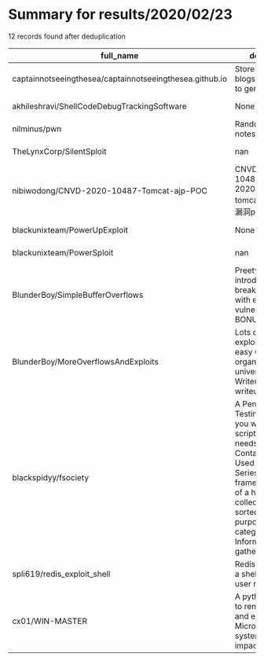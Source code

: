 
# Summary for results/2020/02/23
    
12 records found after deduplication

| full_name | description | html_url | matched_list | matched_count | pushed_at | size | stargazers_count | language | forks_count |
|---------------------------------------------------------|-----------------------------------------------------------------------------------------------------------------------------------------------------------------------------------------------------------------------------------------------------------------|----------------------------------------------------------------------------|--------------------------|-----------------|---------------------------|--------|--------------------|------------|---------------|
| captainnotseeingthesea/captainnotseeingthesea.github.io | Store my own blogs I exploit hexo to generate | https://github.com/captainnotseeingthesea/captainnotseeingthesea.github.io | ['exploit'] | 1 | 2020-02-23 07:53:16+00:00 | 6377 | 0 | HTML | 0 |
| akhileshravi/ShellCodeDebugTrackingSoftware | None | https://github.com/akhileshravi/ShellCodeDebugTrackingSoftware | ['shellcode'] | 1 | 2020-02-23 18:02:43+00:00 | 55 | 0 | Python | 0 |
| nilminus/pwn | Random pwn notes/exploits/tools | https://github.com/nilminus/pwn | ['exploit'] | 1 | 2020-02-23 17:37:42+00:00 | 9 | 0 | Python | 0 |
| TheLynxCorp/SilentSploit | nan | https://github.com/TheLynxCorp/SilentSploit | ['sploit'] | 1 | 2020-02-23 17:30:49+00:00 | 152 | 0 | Python | 0 |
| nibiwodong/CNVD-2020-10487-Tomcat-ajp-POC | CNVD-2020-10487(CVE-2020-1938), tomcat ajp 文件读取漏洞poc | https://github.com/nibiwodong/CNVD-2020-10487-Tomcat-ajp-POC | ['cve poc'] | 1 | 2020-02-23 17:06:06+00:00 | 7 | 79 | Python | 55 |
| blackunixteam/PowerUpExploit | None | https://github.com/blackunixteam/PowerUpExploit | ['exploit'] | 1 | 2020-02-23 07:13:59+00:00 | 0 | 0 | | 0 |
| blackunixteam/PowerSploit | nan | https://github.com/blackunixteam/PowerSploit | ['sploit'] | 1 | 2020-02-23 08:35:36+00:00 | 8489 | 0 | PowerShell | 0 |
| BlunderBoy/SimpleBufferOverflows | Preety good introduction to breaking binaries with easy to exploit vulnerabilities. BONUS: Shellcode! | https://github.com/BlunderBoy/SimpleBufferOverflows | ['exploit', 'shellcode'] | 2 | 2020-02-23 18:49:10+00:00 | 192 | 0 | Assembly | 0 |
| BlunderBoy/MoreOverflowsAndExploits | Lots of buffer exploits from an easy CTF organised by the university. Writeups in the writeups.zip file. | https://github.com/BlunderBoy/MoreOverflowsAndExploits | ['exploit'] | 1 | 2020-02-23 19:00:36+00:00 | 39 | 0 | Python | 0 |
| blackspidyy/fsociety | A Penetration Testing Framework, you will have every script that a hacker needs Fsociety Contains All Tools Used in Mr Robot Series. The framework consists of a huge collection of tools sorted in terms of purpose, in categories from Information gathering | https://github.com/blackspidyy/fsociety | ['exploit'] | 1 | 2020-02-23 19:10:17+00:00 | 336 | 1 | Python | 1 |
| spli619/redis_exploit_shell | Redis exploit to get a shell with the user redis | https://github.com/spli619/redis_exploit_shell | ['exploit'] | 1 | 2020-02-23 23:19:56+00:00 | 1 | 0 | Python | 1 |
| cx01/WIN-MASTER | A python script file to remotely analyse and exploit Microsoft Windows system via impacket. | https://github.com/cx01/WIN-MASTER | ['exploit'] | 1 | 2020-02-23 16:37:08+00:00 | 5423 | 0 | | 0 |
